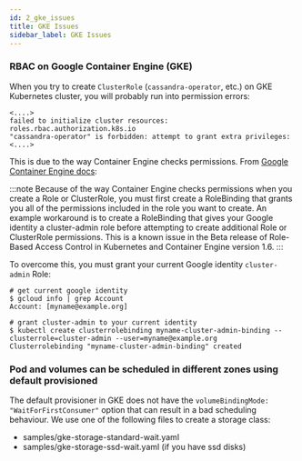 ```yaml
---
id: 2_gke_issues
title: GKE Issues
sidebar_label: GKE Issues
---
```

### RBAC on Google Container Engine (GKE)

When you try to create `ClusterRole` (`cassandra-operator`, etc.) on GKE Kubernetes cluster, you will probably run into permission errors:

```
<....>
failed to initialize cluster resources: roles.rbac.authorization.k8s.io
"cassandra-operator" is forbidden: attempt to grant extra privileges:
<....>
````

This is due to the way Container Engine checks permissions. From [Google Container Engine docs](https://cloud.google.com/container-engine/docs/role-based-access-control):

:::note
Because of the way Container Engine checks permissions when you create a Role or ClusterRole, you must first create a RoleBinding that grants you all of the permissions included in the role you want to create.
An example workaround is to create a RoleBinding that gives your Google identity a cluster-admin role before attempting to create additional Role or ClusterRole permissions.
This is a known issue in the Beta release of Role-Based Access Control in Kubernetes and Container Engine version 1.6.
:::

To overcome this, you must grant your current Google identity `cluster-admin` Role:

```console
# get current google identity
$ gcloud info | grep Account
Account: [myname@example.org]

# grant cluster-admin to your current identity
$ kubectl create clusterrolebinding myname-cluster-admin-binding --clusterrole=cluster-admin --user=myname@example.org
Clusterrolebinding "myname-cluster-admin-binding" created
```

### Pod and volumes can be scheduled in different zones using default provisioned

The default provisioner in GKE does not have the `volumeBindingMode: "WaitForFirstConsumer"` option that can result in
a bad
scheduling behaviour.
We use one of the following files to create a storage class:
- samples/gke-storage-standard-wait.yaml
- samples/gke-storage-ssd-wait.yaml (if you have ssd disks)